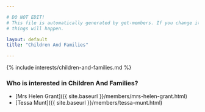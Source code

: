 ```yaml
---

# DO NOT EDIT!
# This file is automatically generated by get-members. If you change it, bad
# things will happen.

layout: default
title: "Children And Families"

---
```


{% include interests/children-and-families.md %}

### Who is interested in Children And Families?


* [Mrs Helen Grant]({{ site.baseurl }}/members/mrs-helen-grant.html)
* [Tessa Munt]({{ site.baseurl }}/members/tessa-munt.html)
